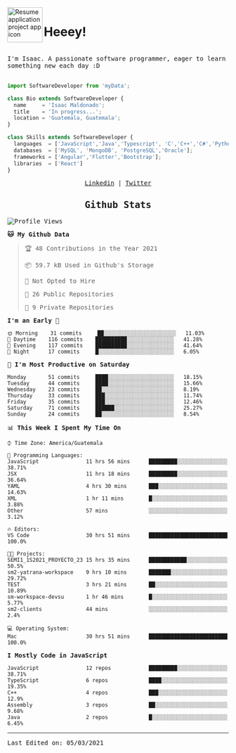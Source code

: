 <img align="left" width="80" height="80" src="https://raw.githubusercontent.com/sidbelbase/sidbelbase/master/wave.gif" alt="Resume application project app icon">

# Heeey!
 
</br>
 
<samp>
I'm Isaac. A passionate software programmer, eager to learn something new each day :D
</samp>
</br></br>



```js
import SoftwareDeveloper from 'myData';

class Bio extends SoftwareDeveloper {
  name     = 'Isaac Maldonado';
  title    = 'In progress...';
  location = 'Guatemala, Guatemala';
}

class Skills extends SoftwareDeveloper {
  languages  = ['JavaScript','Java','Typescript', 'C','C++','C#','Python','Assembly','Dart','Go'];
  databases  = ['MySQL', 'MongoDB', 'PostgreSQL','Oracle'];
  frameworks = ['Angular','Flutter','Bootstrap'];
  libraries  = ['React']
}
```

</p>
<samp>
<p align="center">
<a href="www.linkedin.com/in/isaac-maldonado-4745b2194">Linkedin</a> | <a href="https://twitter.com/Anaklusmos99">Twitter</a>
</p>

<h2 align="center"><samp>Github Stats</samp></h2>

<!--START_SECTION:waka-->
![Profile Views](http://img.shields.io/badge/Profile%20Views-3-blue)

**🐱 My Github Data** 

> 🏆 48 Contributions in the Year 2021
 > 
> 📦 59.7 kB Used in Github's Storage 
 > 
> 🚫 Not Opted to Hire
 > 
> 📜 26 Public Repositories 
 > 
> 🔑 9 Private Repositories  
 > 
**I'm an Early 🐤** 

```text
🌞 Morning    31 commits     ██░░░░░░░░░░░░░░░░░░░░░░░   11.03% 
🌆 Daytime    116 commits    ██████████░░░░░░░░░░░░░░░   41.28% 
🌃 Evening    117 commits    ██████████░░░░░░░░░░░░░░░   41.64% 
🌙 Night      17 commits     █░░░░░░░░░░░░░░░░░░░░░░░░   6.05%

```
📅 **I'm Most Productive on Saturday** 

```text
Monday       51 commits     ████░░░░░░░░░░░░░░░░░░░░░   18.15% 
Tuesday      44 commits     ████░░░░░░░░░░░░░░░░░░░░░   15.66% 
Wednesday    23 commits     ██░░░░░░░░░░░░░░░░░░░░░░░   8.19% 
Thursday     33 commits     ███░░░░░░░░░░░░░░░░░░░░░░   11.74% 
Friday       35 commits     ███░░░░░░░░░░░░░░░░░░░░░░   12.46% 
Saturday     71 commits     ██████░░░░░░░░░░░░░░░░░░░   25.27% 
Sunday       24 commits     ██░░░░░░░░░░░░░░░░░░░░░░░   8.54%

```


📊 **This Week I Spent My Time On** 

```text
⌚︎ Time Zone: America/Guatemala

💬 Programming Languages: 
JavaScript               11 hrs 56 mins      █████████░░░░░░░░░░░░░░░░   38.71% 
JSX                      11 hrs 18 mins      █████████░░░░░░░░░░░░░░░░   36.64% 
YAML                     4 hrs 30 mins       ███░░░░░░░░░░░░░░░░░░░░░░   14.63% 
XML                      1 hr 11 mins        █░░░░░░░░░░░░░░░░░░░░░░░░   3.88% 
Other                    57 mins             ░░░░░░░░░░░░░░░░░░░░░░░░░   3.12%

🔥 Editors: 
VS Code                  30 hrs 51 mins      █████████████████████████   100.0%

🐱‍💻 Projects: 
SEMI1_1S2021_PROYECTO_23 15 hrs 35 mins      ████████████░░░░░░░░░░░░░   50.5% 
sm2-yatrana-workspace    9 hrs 10 mins       ███████░░░░░░░░░░░░░░░░░░   29.72% 
TEST                     3 hrs 21 mins       ██░░░░░░░░░░░░░░░░░░░░░░░   10.89% 
sm-workspace-devsu       1 hr 46 mins        █░░░░░░░░░░░░░░░░░░░░░░░░   5.77% 
sm2-clients              44 mins             ░░░░░░░░░░░░░░░░░░░░░░░░░   2.4%

💻 Operating System: 
Mac                      30 hrs 51 mins      █████████████████████████   100.0%

```

**I Mostly Code in JavaScript** 

```text
JavaScript               12 repos            █████████░░░░░░░░░░░░░░░░   38.71% 
TypeScript               6 repos             ████░░░░░░░░░░░░░░░░░░░░░   19.35% 
C++                      4 repos             ███░░░░░░░░░░░░░░░░░░░░░░   12.9% 
Assembly                 3 repos             ██░░░░░░░░░░░░░░░░░░░░░░░   9.68% 
Java                     2 repos             █░░░░░░░░░░░░░░░░░░░░░░░░   6.45%

```



<!--END_SECTION:waka-->

------

Last Edited on: 05/03/2021

